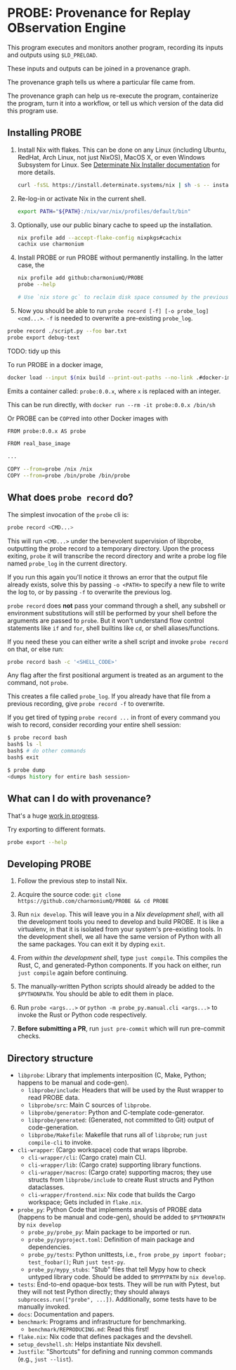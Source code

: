# PROBE: Provenance for Replay OBservation Engine

This program executes and monitors another program, recording its inputs and outputs using `$LD_PRELOAD`.

These inputs and outputs can be joined in a provenance graph.

The provenance graph tells us where a particular file came from.

The provenance graph can help us re-execute the program, containerize the program, turn it into a workflow, or tell us which version of the data did this program use.

## Installing PROBE

1. Install Nix with flakes. This can be done on any Linux (including Ubuntu, RedHat, Arch Linux, not just NixOS), MacOS X, or even Windows Subsystem for Linux. See [Determinate Nix Installer documentation](https://github.com/DeterminateSystems/nix-installer/blob/main/README.md) for more details.

   ```bash
   curl -fsSL https://install.determinate.systems/nix | sh -s -- install
   ```
   
2. Re-log-in or activate Nix in the current shell.

   ```bash
   export PATH="${PATH}:/nix/var/nix/profiles/default/bin"
   ```

3. Optionally, use our public binary cache to speed up the installation.

   ```bash
   nix profile add --accept-flake-config nixpkgs#cachix
   cachix use charmonium
   ```

4. Install PROBE or run PROBE without permanently installing. In the latter case, the

   ```bash
   nix profile add github:charmoniumQ/PROBE
   probe --help
   
   # Use `nix store gc` to reclaim disk space consumed by the previous command's virtual environment.
   ```

5. Now you should be able to run `probe record [-f] [-o probe_log] <cmd...>`. `-f` is needed to overwrite a pre-existing `probe_log`.

  ```bash
  probe record ./script.py --foo bar.txt
  probe export debug-text
  ```

TODO: tidy up this

To run PROBE in a docker image,

``` bash
docker load --input $(nix build --print-out-paths --no-link .#docker-image)
```

Emits a container called: `probe:0.0.x`, where `x` is replaced with an integer.

This can be run directly, with `docker run --rm -it probe:0.0.x /bin/sh`

Or PROBE can be `COPY`ed into other Docker images with

``` bash
FROM probe:0.0.x AS probe

FROM real_base_image

...

COPY --from=probe /nix /nix
COPY --from=probe /bin/probe /bin/probe
```

## What does `probe record` do?

The simplest invocation of the `probe` cli is:

```bash
probe record <CMD...>
```

This will run `<CMD...>` under the benevolent supervision of libprobe, outputting the probe record to a temporary directory. Upon the process exiting, `probe` it will transcribe the record directory and write a probe log file named `probe_log` in the current directory.

If you run this again you'll notice it throws an error that the output file already exists, solve this by passing `-o <PATH>` to specify a new file to write the log to, or by passing `-f` to overwrite the previous log.

<!--
This is stuff that normal users don't need to know about. Developers may find it useful:

The transcription process can take some time (but usually no more than a few seconds unless disk IO is exceptionally slow) after the program exits, if you don't want to automatically transcribe the record, you can pass the `-n` flag, this will change the default output path from `probe_log` to `probe_record`, and will output a probe record directory that can be transcribed to a probe log later with the `PROBE transcribe` command, however the probe record format is not stable, users are strongly encouraged to have `PROBE record` automatically transcribe the record directory immediately after the process exits. If you do separate the transcription step from recording, then transcription **must** be done on the same machine with the exact same version of the cli (and other constraints, see the [section on serialization formats](https://github.com/charmoniumQ/PROBE/blob/main/probe_src/probe_frontend/README.md#serialization-formats) for more details).
-->


`probe record` does **not** pass your command through a shell, any subshell or environment substitutions will still be performed by your shell before the arguments are passed to `probe`. But it won't understand flow control statements like `if` and `for`, shell builtins like `cd`, or shell aliases/functions.

If you need these you can either write a shell script and invoke `probe record` on that, or else run:

```bash
probe record bash -c '<SHELL_CODE>'
```

Any flag after the first positional argument is treated as an argument to the command, not `probe`.

This creates a file called `probe_log`. If you already have that file from a previous recording, give `probe record -f` to overwrite.

If you get tired of typing `probe record ...` in front of every command you wish to record, consider recording your entire shell session:

``` bash
$ probe record bash
bash$ ls -l
bash$ # do other commands
bash$ exit

$ probe dump
<dumps history for entire bash session> 
```

## What can I do with provenance?

That's a huge [work in progress](https://github.com/charmoniumQ/PROBE/pulls).

Try exporting to different formats.


``` bash
probe export --help
```

## Developing PROBE

1. Follow the previous step to install Nix.

2. Acquire the source code: `git clone https://github.com/charmoniumQ/PROBE && cd PROBE`

3. Run `nix develop`. This will leave you in a _Nix development shell_, with all the development tools you need to develop and build PROBE. It is like a virtualenv, in that it is isolated from your system's pre-existing tools. In the development shell, we all have the same version of Python with all the same packages. You can exit it by dyping `exit`.

4. From _within the development shell_, type `just compile`. This compiles the Rust, C, and generated-Python components. If you hack on either, run `just compile` again before continuing.

5. The manually-written Python scripts should already be added to the `$PYTHONPATH`. You should be able to edit them in place.

6. Run `probe <args...>` or `python -m probe_py.manual.cli <args...>` to invoke the Rust or Python code respectively.

7. **Before submitting a PR**, run `just pre-commit` which will run pre-commit checks.

## Directory structure

- `libprobe`: Library that implements interposition (C, Make, Python; happens to be manual and code-gen).
  - `libprobe/include`: Headers that will be used by the Rust wrapper to read PROBE data.
  - `libprobe/src`: Main C sources of `libprobe`.
  - `libprobe/generator`: Python and C-template code-generator.
  - `libprobe/generated`: (Generated, not committed to Git) output of code-generation.
  - `libprobe/Makefile`: Makefile that runs all of `libprobe`; run `just compile-cli` to invoke.
- `cli-wrapper`: (Cargo workspace) code that wraps libprobe.
  - `cli-wrapper/cli`: (Cargo crate) main CLI.
  - `cli-wrapper/lib`: (Cargo crate) supporting library functions.
  - `cli-wrapper/macros`: (Cargo crate) supporting macros; they use structs from `libprobe/include` to create Rust structs and Python dataclasses.
  - `cli-wrapper/frontend.nix`: Nix code that builds the Cargo workspace; Gets included in `flake.nix`.
- `probe_py`: Python Code that implements analysis of PROBE data (happens to be manual and code-gen), should be added to `$PYTHONPATH` by `nix develop`
  - `probe_py/probe_py`: Main package to be imported or run.
  - `probe_py/pyproject.toml`: Definition of main package and dependencies.
  - `probe_py/tests`: Python unittests, i.e., `from probe_py import foobar; test_foobar()`; Run `just test-py`.
  - `probe_py/mypy_stubs`: "Stub" files that tell Mypy how to check untyped library code. Should be added to `$MYPYPATH` by `nix develop`.
- `tests`: End-to-end opaque-box tests. They will be run with Pytest, but they will not test Python directly; they should always `subprocess.run(["probe", ...])`. Additionally, some tests have to be manually invoked.
- `docs`: Documentation and papers.
- `benchmark`: Programs and infrastructure for benchmarking.
  - `benchmark/REPRODUCING.md`: Read this first!
- `flake.nix`: Nix code that defines packages and the devshell.
- `setup_devshell.sh`: Helps instantiate Nix devshell.
- `Justfile`: "Shortcuts" for defining and running common commands (e.g., `just --list`).
